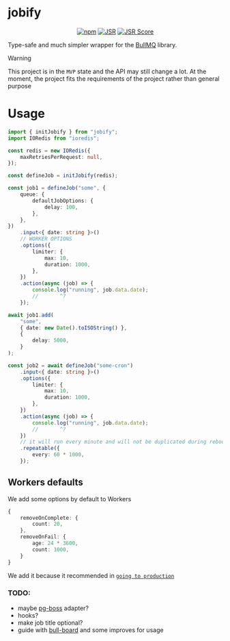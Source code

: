 # jobify

<div align="center">

[![npm](https://img.shields.io/npm/v/jobify?logo=npm&style=flat&labelColor=000&color=3b82f6)](https://www.npmjs.org/package/jobify)
[![JSR](https://jsr.io/badges/@kravets/jobify)](https://jsr.io/@kravets/jobify)
[![JSR Score](https://jsr.io/badges/@kravets/jobify/score)](https://jsr.io/@kravets/jobify)

</div>

Type-safe and much simpler wrapper for the [BullMQ](https://bullmq.io/) library.

> [!WARNING]
> This project is in the `MVP` state and the API may still change a lot. At the moment, the project fits the
> requirements of the project rather than general purpose

# Usage

```ts
import { initJobify } from "jobify";
import IORedis from "ioredis";

const redis = new IORedis({
    maxRetriesPerRequest: null,
});

const defineJob = initJobify(redis);

const job1 = defineJob("some", {
    queue: {
        defaultJobOptions: {
            delay: 100,
        },
    },
})
    .input<{ date: string }>()
    // WORKER OPTIONS
    .options({
        limiter: {
            max: 10,
            duration: 1000,
        },
    })
    .action(async (job) => {
        console.log("running", job.data.date);
        //       ^?
    });

await job1.add(
    "some",
    { date: new Date().toISOString() },
    {
        delay: 5000,
    }
);

const job2 = await defineJob("some-cron")
    .input<{ date: string }>()
    .options({
        limiter: {
            max: 10,
            duration: 1000,
        },
    })
    .action(async (job) => {
        console.log("running", job.data.date);
        //       ^?
    })
    // it will run every minute and will not be duplicated during reboots.
    .repeatable({
        every: 60 * 1000,
    });
```

## Workers defaults

We add some options by default to Workers

```ts
{
    removeOnComplete: {
		count: 20,
	},
	removeOnFail: {
		age: 24 * 3600,
		count: 1000,
    }
}
```

We add it because it recommended in [`going to production`](https://docs.bullmq.io/guide/going-to-production#auto-job-removal)

### TODO:

-   maybe [pg-boss](https://github.com/timgit/pg-boss) adapter?
-   hooks?
-   make job title optional?
-   guide with [bull-board](https://github.com/felixmosh/bull-board) and some improves for usage
